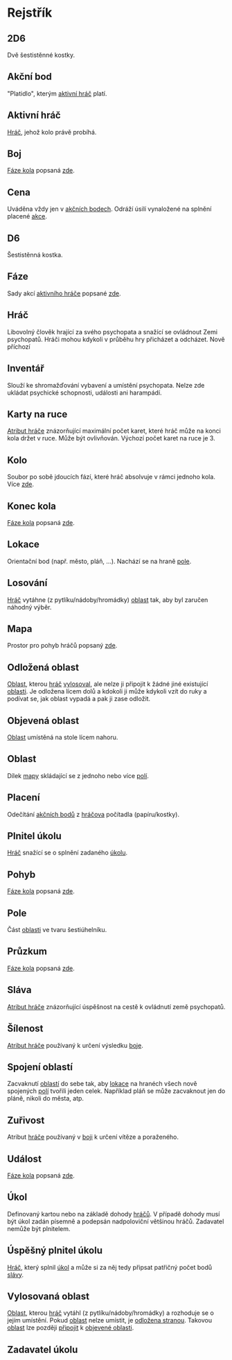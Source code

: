 # Rejstřík

## 2D6

Dvě šestistěnné kostky.

## Akční bod

"Platidlo", kterým [aktivní hráč](https://github.com/pilniczek/the-psychopaths-land/blob/master/CZ/Rejstřík/README.md#aktivní-hráč) platí.

## Aktivní hráč

[Hráč](https://github.com/pilniczek/the-psychopaths-land/blob/master/CZ/Rejstřík/README.md#hráč), jehož kolo právě probíhá.

## Boj

[Fáze kola](https://github.com/pilniczek/the-psychopaths-land/blob/master/CZ/Rejstřík/README.md#fáze-kola) popsaná [zde](https://github.com/pilniczek/the-psychopaths-land/tree/master/CZ/Boj).

## Cena

Uváděna vždy jen v [akčních bodech](https://github.com/pilniczek/the-psychopaths-land/blob/master/CZ/Rejstřík/README.md#akční-bod). Odráží úsilí vynaložené na splnění placené [akce](https://github.com/pilniczek/the-psychopaths-land/blob/master/CZ/Rejstřík/README.md#akce).

## D6

Šestistěnná kostka.

## Fáze

Sady akcí [aktivního hráče](https://github.com/pilniczek/the-psychopaths-land/blob/master/CZ/Rejstřík/README.md#aktivní-hráč) popsané [zde](https://github.com/pilniczek/the-psychopaths-land/tree/master/CZ/Struktura%20kola).

## Hráč

Libovolný člověk hrající za svého psychopata a snažící se ovládnout Zemi psychopatů. Hráči mohou kdykoli v průběhu hry přicházet a odcházet. Nově příchozí

## Inventář

Slouží ke shromažďování vybavení a umístění psychopata. Nelze zde ukládat psychické schopnosti, události ani harampádí.

## Karty na ruce

[Atribut hráče](https://github.com/pilniczek/the-psychopaths-land/blob/master/CZ/Atributy%20hr%C3%A1%C4%8De/README.md) znázorňující maximální počet karet, které hráč může na konci kola držet v ruce. Může být ovlivňován. Výchozí počet karet na ruce je 3.

## Kolo

Soubor po sobě jdoucích fází, které hráč absolvuje v rámci jednoho kola. Více [zde](https://github.com/pilniczek/the-psychopaths-land/tree/master/CZ/Struktura%20kola).

## Konec kola

[Fáze kola](https://github.com/pilniczek/the-psychopaths-land/blob/master/CZ/Rejstřík/README.md#fáze-kola) popsaná [zde](https://github.com/pilniczek/the-psychopaths-land/tree/master/CZ/Struktura%20kola#6-konec-kola).

## Lokace

Orientační bod (např. město, pláň, ...). Nachází se na hraně [pole](https://github.com/pilniczek/the-psychopaths-land/blob/master/CZ/Rejstřík/README.md#pole).

## Losování

[Hráč](https://github.com/pilniczek/the-psychopaths-land/blob/master/CZ/Rejstřík/README.md#hráč) vytáhne (z pytlíku/nádoby/hromádky) [oblast](https://github.com/pilniczek/the-psychopaths-land/blob/master/CZ/Rejstřík/README.md#oblast) tak, aby byl zaručen náhodný výběr.

## Mapa

Prostor pro pohyb hráčů popsaný [zde](https://github.com/pilniczek/the-psychopaths-land/tree/master/CZ/Mapa).

## Odložená oblast

[Oblast](https://github.com/pilniczek/the-psychopaths-land/blob/master/CZ/Rejstřík/README.md#oblast), kterou [hráč](https://github.com/pilniczek/the-psychopaths-land/blob/master/CZ/Rejstřík/README.md#hráč) [vylosoval](https://github.com/pilniczek/the-psychopaths-land/blob/master/CZ/Rejst%C5%99%C3%ADk/README.md#losov%C3%A1n%C3%AD), ale nelze ji připojit k žádné jiné existující [oblasti](https://github.com/pilniczek/the-psychopaths-land/blob/master/CZ/Rejstřík/README.md#oblast). Je odložena lícem dolů a kdokoli ji může kdykoli vzít do ruky a podívat se, jak oblast vypadá a pak ji zase odložit.

## Objevená oblast

[Oblast](https://github.com/pilniczek/the-psychopaths-land/blob/master/CZ/Rejstřík/README.md#oblast) umístěná na stole lícem nahoru.

## Oblast

Dílek [mapy](https://github.com/pilniczek/the-psychopaths-land/blob/master/CZ/Rejstřík/README.md#mapa) skládající se z jednoho nebo více [polí](https://github.com/pilniczek/the-psychopaths-land/blob/master/CZ/Rejstřík/README.md#pole).

## Placení

Odečítání [akčních bodů](https://github.com/pilniczek/the-psychopaths-land/blob/master/CZ/Rejstřík/README.md#akční-bod) z [hráčova](https://github.com/pilniczek/the-psychopaths-land/blob/master/CZ/Rejstřík/README.md#hráč) počítadla (papíru/kostky).

## Plnitel úkolu

[Hráč](https://github.com/pilniczek/the-psychopaths-land/blob/master/CZ/Rejstřík/README.md#hráč) snažící se o splnění zadaného [úkolu](https://github.com/pilniczek/the-psychopaths-land/blob/master/CZ/Rejstřík/README.md#úkol).

## Pohyb

[Fáze kola](https://github.com/pilniczek/the-psychopaths-land/blob/master/CZ/Rejstřík/README.md#fáze-kola) popsaná [zde](https://github.com/pilniczek/the-psychopaths-land/tree/master/CZ/Struktura%20kola#4-pohyb).

## Pole

Část [oblasti](https://github.com/pilniczek/the-psychopaths-land/blob/master/CZ/Rejstřík/README.md#oblast) ve tvaru šestiúhelníku.

## Průzkum

[Fáze kola](https://github.com/pilniczek/the-psychopaths-land/blob/master/CZ/Rejstřík/README.md#fáze-kola) popsaná [zde](https://github.com/pilniczek/the-psychopaths-land/tree/master/CZ/Struktura%20kola#2-pr%C5%AFzkum).

## Sláva

[Atribut hráče](https://github.com/pilniczek/the-psychopaths-land/blob/master/CZ/Atributy%20hr%C3%A1%C4%8De/README.md) znázorňující úspěšnost na cestě k ovládnutí země psychopatů.

## Šílenost

[Atribut hráče](https://github.com/pilniczek/the-psychopaths-land/blob/master/CZ/Atributy%20hr%C3%A1%C4%8De/README.md) používaný k určení výsledku [boje](https://github.com/pilniczek/the-psychopaths-land/tree/master/CZ/Boj).

## Spojení oblastí

Zacvaknutí [oblastí](https://github.com/pilniczek/the-psychopaths-land/blob/master/CZ/Rejstřík/README.md#oblast) do sebe tak, aby [lokace](https://github.com/pilniczek/the-psychopaths-land/blob/master/CZ/Rejstřík/README.md#lokace) na hranéch všech nově spojených [polí](https://github.com/pilniczek/the-psychopaths-land/blob/master/CZ/Rejstřík/README.md#pole) tvořili jeden celek. Například pláň se může zacvaknout jen do pláně, nikoli do města, atp. 

## Zuřivost

Atribut [hráče](https://github.com/pilniczek/the-psychopaths-land/blob/master/CZ/Rejstřík/README.md#hráč) používaný v [boji](https://github.com/pilniczek/the-psychopaths-land/blob/master/CZ/Rejstřík/README.md#boj) k určení vítěze a poraženého.

## Událost

[Fáze kola](https://github.com/pilniczek/the-psychopaths-land/blob/master/CZ/Rejstřík/README.md#fáze-kola) popsaná [zde](https://github.com/pilniczek/the-psychopaths-land/tree/master/CZ/Struktura%20kola#3-ud%C3%A1lost).

## Úkol

Definovaný kartou nebo na základě dohody [hráčů](https://github.com/pilniczek/the-psychopaths-land/blob/master/CZ/Rejstřík/README.md#hráč). V případě dohody musí být úkol zadán písemně a podepsán nadpoloviční většinou hráčů. Zadavatel nemůže být plnitelem.

## Úspěšný plnitel úkolu

[Hráč](https://github.com/pilniczek/the-psychopaths-land/blob/master/CZ/Rejstřík/README.md#hráč), který splnil [úkol](https://github.com/pilniczek/the-psychopaths-land/blob/master/CZ/Rejstřík/README.md#úkol) a může si za něj tedy připsat patřičný počet bodů [slávy](https://github.com/pilniczek/the-psychopaths-land/blob/master/CZ/Rejstřík/README.md#sláva).

## Vylosovaná oblast

[Oblast](https://github.com/pilniczek/the-psychopaths-land/blob/master/CZ/Rejstřík/README.md#oblast), kterou [hráč](https://github.com/pilniczek/the-psychopaths-land/blob/master/CZ/Rejstřík/README.md#hráč) vytáhl (z pytlíku/nádoby/hromádky) a rozhoduje se o jejím umístění. Pokud [oblast](https://github.com/pilniczek/the-psychopaths-land/blob/master/CZ/Rejstřík/README.md#oblast) nelze umístit, je [odložena stranou](https://github.com/pilniczek/the-psychopaths-land/blob/master/CZ/Rejstřík/README.md#odložená-oblast). Takovou [oblast](https://github.com/pilniczek/the-psychopaths-land/blob/master/CZ/Rejstřík/README.md#oblast) lze později [připojit](https://github.com/pilniczek/the-psychopaths-land/blob/master/CZ/Rejstřík/README.md#spojení-oblastí) k [objevené oblasti](https://github.com/pilniczek/the-psychopaths-land/blob/master/CZ/Rejstřík/README.md#objevená-oblast).

## Zadavatel úkolu

